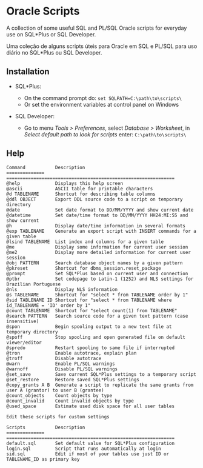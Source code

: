 # Oracle Scripts

A collection of some useful SQL and PL/SQL Oracle scripts for everyday use on SQL*Plus or SQL Developer.

Uma coleção de alguns scripts úteis para Oracle em SQL e PL/SQL para uso diário no SQL*Plus ou SQL Developer.

## Installation

* SQL*Plus:
    * On the command prompt do: `set SQLPATH=C:\path\to\scripts\`
    * Or set the environment variables at control panel on Windows

* SQL Developer:
    * Go to menu *Tools > Preferences*, select *Database > Worksheet*, in *Select default path to look for scripts* enter: `C:\path\to\scripts\`

## Help

```
Command           Description
==============    ==============================================================
@help             Displays this help screen
@ascii            ASCII table for printable characters
@d TABLENAME      Shortcut for describing table columns
@ddl OBJECT       Export DDL source code to a script on temporary directory
@date             Set date format to DD/MM/YYYY and show current date
@datetime         Set date/time format to DD/MM/YYYY HH24:MI:SS and show current
@h                Display date/time information in several formats
@exp TABLENAME    Generate an export script with INSERT commands for a given table
@lsind TABLENAME  List index and columns for a given table
@me               Display some information for current user session
@me2              Display more detailed information for current user session
@obj PATTERN      Search database object names by a given pattern
@pkreset          Shortcut for dbms_session.reset_package
@prompt           Set SQL*Plus based on current user and connection
@ptbr             Set codepage to Latin-1 (1252) and NLS settings for Brazilian Portuguese
@nls              Display NLS information
@s TABLENAME      Shortcut for "select * from TABLENAME order by 1"
@sid TABLENAME ID Shortcut for "select * from TABLENAME where id_TABLENAME = 'ID' order by 1"
@count TABLENAME  Shortcut for "select count(1) from TABLENAME"
@search PATTERN   Search source code for a given text pattern (case insensitive)
@spon             Begin spooling output to a new text file at temporary directory
@spoff            Stop spooling and open generated file on default viewer/editor
@spredo           Restart spooling to same file if interrupted
@tron             Enable autotrace, explain plan
@troff            Disable autotrace
@warn             Enable PL/SQL warnings
@warnoff          Disable PL/SQL warnings
@set_save         Save current SQL*Plus settings to a temporary script
@set_restore      Restore saved SQL*Plus settings
@copy_grants A B  Generate a script to replicate the same grants from user A (grantor) to user B (grantee)
@count_objects    Count objects by type
@count_invalid    Count invalid objects by type
@used_space       Estimate used disk space for all user tables

Edit these scripts for custom settings

Scripts           Description
==============    ==============================================================
default.sql       Set default value for SQL*Plus configuration
login.sql         Script that runs automatically at login
sid.sql           Edit if most of your tables use just ID or TABLENAME_ID as primary key
```
